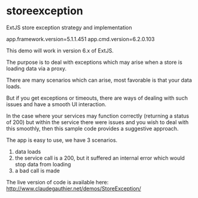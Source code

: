 # storeexception
ExtJS store exception strategy and implementation

app.framework.version=5.1.1.451
app.cmd.version=6.2.0.103

This demo will work in version 6.x of ExtJS.

The purpose is to deal with exceptions which may arise when a store is loading data via a proxy.

There are many scenarios which can arise, most favorable is that your data loads.

But if you get exceptions or timeouts, there are ways of dealing with such issues and have a smooth UI interaction.

In the case where your services may function correctly (returning a status of 200) but within the service there were issues and you wish to deal with this smoothly, then this sample code provides a suggestive approach.

The app is easy to use, we have 3 scenarios.

1) data loads
2) the service call is a 200, but it suffered an internal error which would stop data from loading
3) a bad call is made

The live version of code is available here: http://www.claudegauthier.net/demos/StoreException/


